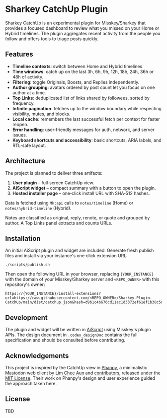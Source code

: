 # Sharkey CatchUp Plugin

Sharkey CatchUp is an experimental plugin for Misskey/Sharkey that provides a focused dashboard to review what you missed on your Home or Hybrid timelines. The plugin aggregates recent activity from the people you follow and offers tools to triage posts quickly.

## Features

- **Timeline contexts**: switch between Home and Hybrid timelines.
- **Time windows**: catch up on the last 3h, 6h, 9h, 12h, 18h, 24h, 36h or 48h of activity.
- **Filtering**: toggle Originals, Boosts, and Replies independently.
- **Author grouping**: avatars ordered by post count let you focus on one author at a time.
- **Top Links**: deduplicated list of links shared by followees, sorted by frequency.
- **Infinite pagination**: fetches up to the window boundary while respecting visibility, mutes, and blocks.
- **Local cache**: remembers the last successful fetch per context for faster reopen.
- **Error handling**: user‑friendly messages for auth, network, and server issues.
- **Keyboard shortcuts and accessibility**: basic shortcuts, ARIA labels, and RTL‑safe layout.

## Architecture

The project is planned to deliver three artifacts:

1. **User plugin** – full‑screen CatchUp view.
2. **AiScript widget** – compact summary with a button to open the plugin.
3. **Hosted installer page** – one‑click install URL with SHA‑512 hashes.

Data is fetched using `Mk:api` calls to `notes/timeline` (Home) or `notes/hybrid-timeline` (Hybrid).

Notes are classified as original, reply, renote, or quote and grouped by author. A Top Links panel extracts and counts URLs.

## Installation

An initial AiScript plugin and widget are included. Generate fresh publish files and install via your instance's one‑click extension URL:

```
./scripts/publish.sh
```

Then open the following URL in your browser, replacing `{YOUR_INSTANCE}` with the domain of your Misskey/Sharkey server and `<REPO_OWNER>` with this repository's owner:

```
https://{YOUR_INSTANCE}/install-extensions?url=https://raw.githubusercontent.com/<REPO_OWNER>/Sharkey-Plugin-CatchUp/main/dist/catchup.json&hash=d9b1c4b676cd11ac1d3372ef61ef1b30c5d87571a8018c64b868d80324865d789c29703a6dafca90f262bfceb248537d281d9f526e95a1223d976310f53ddef6

```

## Development

The plugin and widget will be written in [AiScript](https://github.com/syuilo/ai-script) using Misskey's plugin APIs. The design document in `.codex_designDoc` contains the full specification and should be consulted before contributing.

## Acknowledgements

This project is inspired by the CatchUp view in [Phanpy](https://github.com/cheeaun/phanpy), a minimalistic Mastodon web client by [Lim Chee Aun](https://github.com/cheeaun) and [contributors](https://github.com/cheeaun/phanpy/graphs/contributors), released under the [MIT License](https://github.com/cheeaun/phanpy/blob/main/LICENSE). Their work on Phanpy's design and user experience guided the approach taken here.

## License

TBD

